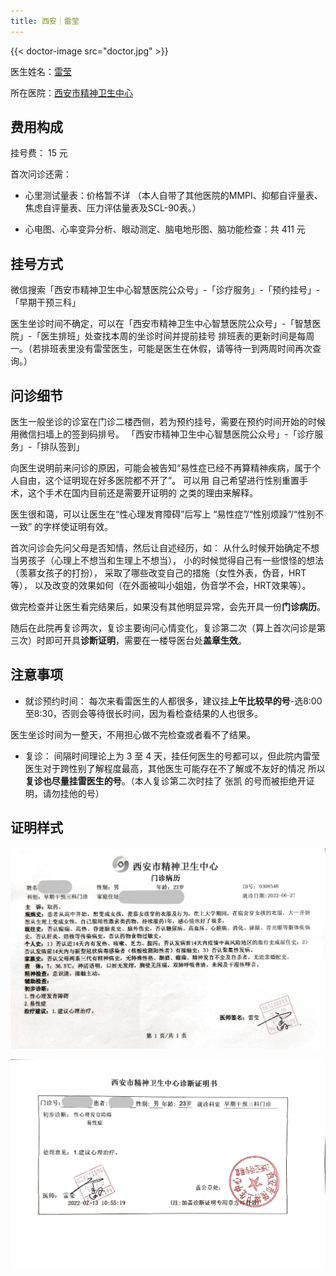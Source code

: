 ```yaml
---
title: 西安｜雷莹
---
```


{{< doctor-image src="doctor.jpg" >}}

医生姓名：[雷莹](https://www.xajwzx.com/detail-1347.aspx)

所在医院：[西安市精神卫生中心](https://www.xajwzx.com/)

## 费用构成

挂号费： 15 元

首次问诊还需：

- 心里测试量表：价格暂不详
（本人自带了其他医院的MMPI、抑郁自评量表、焦虑自评量表、压力评估量表及SCL-90表。）

- 心电图、心率变异分析、眼动测定、脑电地形图、脑功能检查：共 411 元

## 挂号方式

微信搜索「西安市精神卫生中心智慧医院公众号」-「诊疗服务」-「预约挂号」-「早期干预三科」

医生坐诊时间不确定，可以在「西安市精神卫生中心智慧医院公众号」-「智慧医院」-「医生排班」处查找本周的坐诊时间并提前挂号
排班表的更新时间是每周一。（若排班表里没有雷莹医生，可能是医生在休假，请等待一到两周时间再次查询。）

## 问诊细节

医生一般坐诊的诊室在门诊二楼西侧，若为预约挂号，需要在预约时间开始的时候用微信扫墙上的签到码排号。
「西安市精神卫生中心智慧医院公众号」-「诊疗服务」-「排队签到」

向医生说明前来问诊的原因，可能会被告知“易性症已经不再算精神疾病，属于个人自由，这个证明现在好多医院都不开了”。
可以用 自己希望进行性别重置手术，这个手术在国内目前还是需要开证明的 之类的理由来解释。

医生很和蔼，可以让医生在“性心理发育障碍”后写上 “易性症”/“性别烦躁”/“性别不一致” 的字样使证明有效。

首次问诊会先问父母是否知情，然后让自述经历，如：
从什么时候开始确定不想当男孩子（心理上不想当和生理上不想当），
小的时候觉得自己有一些恨怪的想法（羡慕女孩子的打扮），
采取了哪些改变自己的措施（女性外表，伪音，HRT等），
以及改变的效果如何（在外面被叫小姐姐，伪音学不会，HRT效果等）。

做完检查并让医生看完结果后，如果没有其他明显异常，会先开具一份**门诊病历**。

随后在此院再复诊两次，复诊主要询问心情变化，复诊第二次（算上首次问诊是第三次）时即可开具**诊断证明**，需要在一楼导医台处**盖章生效**。

## 注意事项

- 就诊预约时间：
每次来看雷医生的人都很多，建议挂**上午比较早的号**-选8:00至8:30，否则会等待很长时间，因为看检查结果的人也很多。

医生坐诊时间为一整天，不用担心做不完检查或者看不了结果。

- 复诊：
间隔时间理论上为 3 至 4 天，挂任何医生的号都可以，但此院内雷莹医生对于跨性别了解程度最高，其他医生可能存在不了解或不友好的情况
所以**复诊也尽量挂雷医生的号**。（本人复诊第二次时挂了 张凯 的号而被拒绝开证明，请勿挂他的号）

## 证明样式

![病历](record.jpg)

![证明](proof.jpg)
